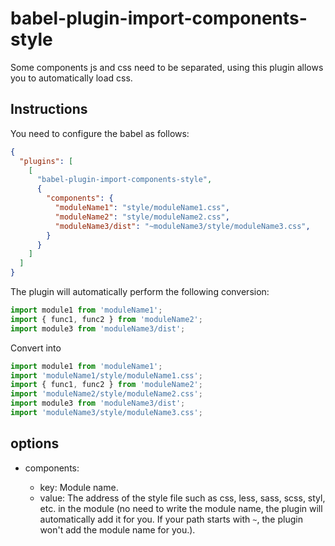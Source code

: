# babel-plugin-import-components-style

Some components js and css need to be separated, using this plugin allows you to automatically load css.

## Instructions

You need to configure the babel as follows:

```json
{
  "plugins": [
    [
      "babel-plugin-import-components-style",
      {
        "components": {
          "moduleName1": "style/moduleName1.css",
          "moduleName2": "style/moduleName2.css",
          "moduleName3/dist": "~moduleName3/style/moduleName3.css",
        }
      }
    ]
  ]
}
```

The plugin will automatically perform the following conversion:

```javascript
import module1 from 'moduleName1';
import { func1, func2 } from 'moduleName2';
import module3 from 'moduleName3/dist';
```

Convert into
```javascript
import module1 from 'moduleName1';
import 'moduleName1/style/moduleName1.css';
import { func1, func2 } from 'moduleName2';
import 'moduleName2/style/moduleName2.css';
import module3 from 'moduleName3/dist';
import 'moduleName3/style/moduleName3.css';
```
## options

* components<object>:
  * key: Module name.
  * value<string>: The address of the style file such as css, less, sass, scss, styl, etc. in the module (no need to write the module name, the plugin will automatically add it for you. If your path starts with ` ~ `, the plugin won't add the module name for you.).